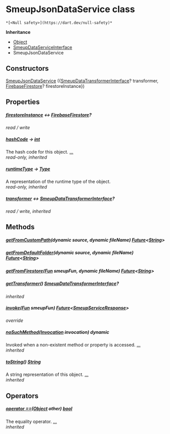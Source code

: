 


# SmeupJsonDataService class






    *[<Null safety>](https://dart.dev/null-safety)*





**Inheritance**

- [Object](https://api.flutter.dev/flutter/dart-core/Object-class.html)
- [SmeupDataServiceInterface](../smeup_services_smeup_data_service_interface/SmeupDataServiceInterface-class.md)
- SmeupJsonDataService






## Constructors

[SmeupJsonDataService](../smeup_services_smeup_json_data_service/SmeupJsonDataService/SmeupJsonDataService.md) ({[SmeupDataTransformerInterface](../smeup_services_transformers_smeup_data_transformer_interface/SmeupDataTransformerInterface-class.md)? transformer, [FirebaseFirestore](https://pub.dev/documentation/cloud_firestore/3.1.11/cloud_firestore/FirebaseFirestore-class.html)? firestoreInstance})

    


## Properties

##### [firestoreInstance](../smeup_services_smeup_json_data_service/SmeupJsonDataService/firestoreInstance.md) &#8596; [FirebaseFirestore](https://pub.dev/documentation/cloud_firestore/3.1.11/cloud_firestore/FirebaseFirestore-class.html)?



   
_read / write_



##### [hashCode](https://api.flutter.dev/flutter/dart-core/Object/hashCode.html) &#8594; [int](https://api.flutter.dev/flutter/dart-core/int-class.html)



The hash code for this object. [...](https://api.flutter.dev/flutter/dart-core/Object/hashCode.html)  
_read-only, inherited_



##### [runtimeType](https://api.flutter.dev/flutter/dart-core/Object/runtimeType.html) &#8594; [Type](https://api.flutter.dev/flutter/dart-core/Type-class.html)



A representation of the runtime type of the object.   
_read-only, inherited_



##### [transformer](../smeup_services_smeup_data_service_interface/SmeupDataServiceInterface/transformer.md) &#8596; [SmeupDataTransformerInterface](../smeup_services_transformers_smeup_data_transformer_interface/SmeupDataTransformerInterface-class.md)?



   
_read / write, inherited_




## Methods

##### [getFromCustomPath](../smeup_services_smeup_json_data_service/SmeupJsonDataService/getFromCustomPath.md)(dynamic source, dynamic fileName) [Future](https://api.flutter.dev/flutter/dart-async/Future-class.html)&lt;[String](https://api.flutter.dev/flutter/dart-core/String-class.html)>



   




##### [getFromDefaultFolder](../smeup_services_smeup_json_data_service/SmeupJsonDataService/getFromDefaultFolder.md)(dynamic source, dynamic fileName) [Future](https://api.flutter.dev/flutter/dart-async/Future-class.html)&lt;[String](https://api.flutter.dev/flutter/dart-core/String-class.html)>



   




##### [getFromFirestore](../smeup_services_smeup_json_data_service/SmeupJsonDataService/getFromFirestore.md)([Fun](../smeup_models_fun/Fun-class.md) smeupFun, dynamic fileName) [Future](https://api.flutter.dev/flutter/dart-async/Future-class.html)&lt;[String](https://api.flutter.dev/flutter/dart-core/String-class.html)>



   




##### [getTransformer](../smeup_services_smeup_data_service_interface/SmeupDataServiceInterface/getTransformer.md)() [SmeupDataTransformerInterface](../smeup_services_transformers_smeup_data_transformer_interface/SmeupDataTransformerInterface-class.md)?



   
_inherited_



##### [invoke](../smeup_services_smeup_json_data_service/SmeupJsonDataService/invoke.md)([Fun](../smeup_models_fun/Fun-class.md) smeupFun) [Future](https://api.flutter.dev/flutter/dart-async/Future-class.html)&lt;[SmeupServiceResponse](../smeup_services_smeup_service_response/SmeupServiceResponse-class.md)>



   
_override_



##### [noSuchMethod](https://api.flutter.dev/flutter/dart-core/Object/noSuchMethod.html)([Invocation](https://api.flutter.dev/flutter/dart-core/Invocation-class.html) invocation) dynamic



Invoked when a non-existent method or property is accessed. [...](https://api.flutter.dev/flutter/dart-core/Object/noSuchMethod.html)  
_inherited_



##### [toString](https://api.flutter.dev/flutter/dart-core/Object/toString.html)() [String](https://api.flutter.dev/flutter/dart-core/String-class.html)



A string representation of this object. [...](https://api.flutter.dev/flutter/dart-core/Object/toString.html)  
_inherited_




## Operators

##### [operator ==](https://api.flutter.dev/flutter/dart-core/Object/operator_equals.html)([Object](https://api.flutter.dev/flutter/dart-core/Object-class.html) other) [bool](https://api.flutter.dev/flutter/dart-core/bool-class.html)



The equality operator. [...](https://api.flutter.dev/flutter/dart-core/Object/operator_equals.html)  
_inherited_











